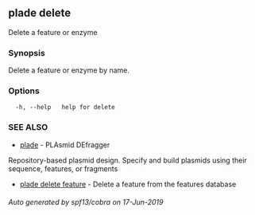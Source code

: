 ## plade delete

Delete a feature or enzyme

### Synopsis

Delete a feature or enzyme by name.

### Options

```
  -h, --help   help for delete
```

### SEE ALSO

* [plade](plade.md)	 - PLAsmid DEfragger
	
Repository-based plasmid design. Specify and build plasmids using
their sequence, features, or fragments
* [plade delete feature](plade_delete_feature.md)	 - Delete a feature from the features database

###### Auto generated by spf13/cobra on 17-Jun-2019
